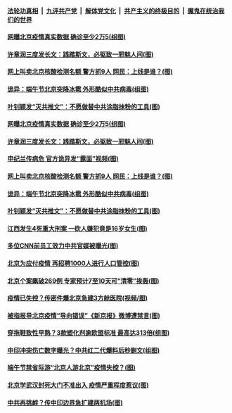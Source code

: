

####  [法轮功真相](../../../../basic/blob/master/README.md?t=06271002) &nbsp;|&nbsp; [九评共产党](../../../../9ping.md/blob/master/README.md?t=06271002) &nbsp;|&nbsp; [解体党文化](../../../../jtdwh.md/blob/master/README.md?t=06271002)  &nbsp;|&nbsp; [共产主义的终极目的](../../../../gczydzjmd.md/blob/master/README.md?t=06271002) &nbsp;|&nbsp; [魔鬼在统治我们的世界](../../../../mgztzwmdsj.md/blob/master/README.md?t=06271002) 

#### [网曝北京疫情真实数据 确诊至少2万5(组图)](../pages/p1/937832.md?t=06271002) 

#### [许章润三度发长文：践踏斯文，必驱致一邪魅人间(图)](../pages/p1/937800.md?t=06271002) 


#### [网上叫卖北京核酸检测名额 警方抓9人 网民：上线是谁？(图)](../pages/p1/937803.md?t=06271002) 

#### [诡异：端午节北京突降冰雹 外形酷似中共病毒(组图)](../pages/p1/937796.md?t=06271002) 

#### [叶钊颖发“灭共推文”：不愿做替中共涂脂抹粉的工具(图)](../pages/p1/937774.md?t=06271002) 

#### [网曝北京疫情真实数据 确诊至少2万5(组图)](../pages/p1/937832.md?t=06271002) 

#### [许章润三度发长文：践踏斯文，必驱致一邪魅人间(图)](../pages/p1/937800.md?t=06271002) 

#### [申纪兰传病危 官方诡异发“露面”视频(图)](../pages/p1/937795.md?t=06271002) 




#### [网上叫卖北京核酸检测名额 警方抓9人 网民：上线是谁？(图)](../pages/p1/937803.md?t=06271002) 

#### [诡异：端午节北京突降冰雹 外形酷似中共病毒(组图)](../pages/p1/937796.md?t=06271002) 

#### [叶钊颖发“灭共推文”：不愿做替中共涂脂抹粉的工具(图)](../pages/p1/937774.md?t=06271002) 

#### [江西发生4死重大刑案 一砍人嫌犯竟是16岁女生(图)](../pages/p1/937755.md?t=06271002) 

#### [多位CNN前员工效力中共官媒被曝光(图)](../pages/p1/937731.md?t=06271002) 

#### [北京为应付疫情 再招聘1000人进行人口管控(图)](../pages/p1/937702.md?t=06271002) 

#### [北京个案飙破269例 专家预计7至10天可“清零”挨轰(图)](../pages/p1/937700.md?t=06271002) 

#### [疫情已失控？传密件爆北京急建3方舱医院(视频/图)](../pages/p1/937692.md?t=06271002) 

#### [被指报导北京疫情“导向错误”《新京报》微博遭禁言(图)](../pages/p1/937684.md?t=06271002) 

#### [穿拖鞋致性早熟？3款塑化剂逾欧盟标准 最高达313倍(组图)](../pages/p1/937677.md?t=06271002) 

#### [中印冲突伤亡数字曝光？中共红二代爆料后秒删文(组图)](../pages/p1/937680.md?t=06271002) 

#### [端午节禁省际游“北京人游北京”疫情失控？(图)](../pages/p1/937603.md?t=06271002) 

#### [北京学武汉封死大门不准出入 疫情严重程度惹议(图)](../pages/p1/937599.md?t=06271002) 

#### [中共再挑衅？传中印边界急扩建两机场(图)](../pages/p1/937596.md?t=06271002) 

